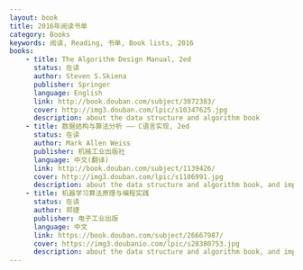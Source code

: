 ```yaml
---
layout: book 
title: 2016年阅读书单
category: Books
keywords: 阅读, Reading, 书单, Book lists, 2016
books:
    - title: The Algorithm Design Manual, 2ed 
      status: 在读
      author: Steven S.Skiena
      publisher: Springer
      language: English
      link: http://book.douban.com/subject/3072383/
      cover: http://img3.douban.com/lpic/s10347625.jpg
      description: about the data structure and algorithm book
    - title: 数据结构与算法分析 —— C语言实现, 2ed
      status: 在读
      author: Mark Allen Weiss
      publisher: 机械工业出版社
      language: 中文(翻译)
      link: http://book.douban.com/subject/1139426/
      cover: http://img3.douban.com/lpic/s1106991.jpg
      description: about the data structure and algorithm book, and implemented by C langauge
    - title: 机器学习算法原理与编程实践
      status: 在读
      author: 郑捷 
      publisher: 电子工业出版
      language: 中文
      link: https://book.douban.com/subject/26667987/
      cover: https://img3.doubanio.com/lpic/s28380753.jpg
      description: about the data structure and algorithm book, and implemented by C langauge
---
```

